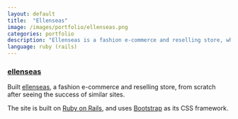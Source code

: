 ```yaml
---
layout: default
title:  "Ellenseas"
image: /images/portfolio/ellenseas.png
categories: portfolio
description: "Ellenseas is a fashion e-commerce and reselling store, where any user can list their new or used clothes and other accessories for purchase."
language: ruby (rails)
---
```

[ellenseas]: https://ellenseas.com/

### [ellenseas]

Built [ellenseas], a fashion e-commerce and reselling store, from scratch after seeing the success of similar sites.

The site is built on [Ruby on Rails](http://rubyonrails.org/), and uses
[Bootstrap](http://getbootstrap.com/) as its CSS framework.